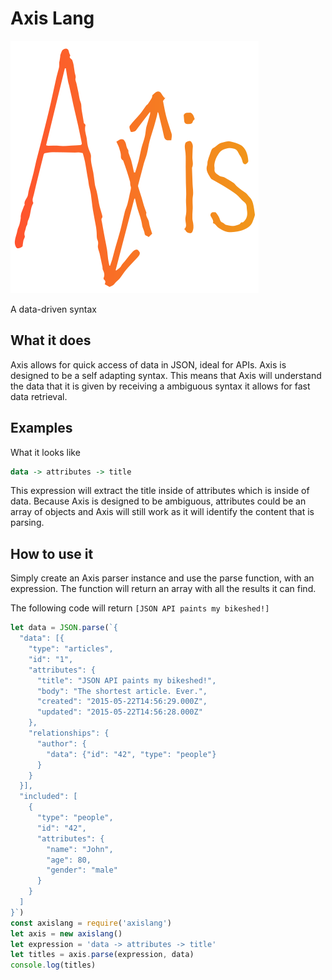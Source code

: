 # Axis Lang

![logo](logo/axisLogo.png)

A data-driven syntax

## What it does

Axis allows for quick access of data in JSON, ideal for APIs. Axis is designed to be a self adapting syntax. This means that Axis will understand the data that it is given by receiving a ambiguous syntax it allows for fast data retrieval.


## Examples

What it looks like

```haskell
data -> attributes -> title
```

This expression will extract the title inside of attributes which is inside of data. Because Axis is designed to be ambiguous, attributes could be an array of objects and Axis will still work as it will identify the content that is parsing.

## How to use it

Simply create an Axis parser instance and use the parse function, with an expression. The function will return an array with all the results it can find.

The following code will return `[JSON API paints my bikeshed!]`
```javascript
let data = JSON.parse(`{
  "data": [{
    "type": "articles",
    "id": "1",
    "attributes": {
      "title": "JSON API paints my bikeshed!",
      "body": "The shortest article. Ever.",
      "created": "2015-05-22T14:56:29.000Z",
      "updated": "2015-05-22T14:56:28.000Z"
    },
    "relationships": {
      "author": {
        "data": {"id": "42", "type": "people"}
      }
    }
  }],
  "included": [
    {
      "type": "people",
      "id": "42",
      "attributes": {
        "name": "John",
        "age": 80,
        "gender": "male"
      }
    }
  ]
}`)
const axislang = require('axislang')
let axis = new axislang()
let expression = 'data -> attributes -> title'
let titles = axis.parse(expression, data)
console.log(titles)
```
